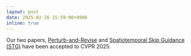 ```yaml
---
layout: post
date: 2025-02-26 15:59:00+0900
inline: true
---
```


Our two papers, [Perturb-and-Revise](https://arxiv.org/abs/2412.05279) and [Spatiotemporal Skip Guidance (STG)](https://arxiv.org/abs/2411.18664) have been accepted to CVPR 2025.
